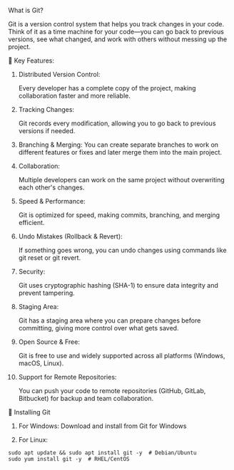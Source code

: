  What is Git?
 
Git is a version control system that helps you track changes in your code. Think of it as a time machine for your code—you can go back to previous versions, see what changed, and work with others without messing up the project.

🔹 Key Features:
  1. Distributed Version Control:

      Every developer has a complete copy of the project, making collaboration faster and more reliable.

  2. Tracking Changes:

       Git records every modification, allowing you to go back to previous versions if needed.

  3. Branching & Merging:
      You can create separate branches to work on different features or fixes and later merge them into the main project.

  4. Collaboration:

      Multiple developers can work on the same project without overwriting each other's changes.

  5. Speed & Performance:

     Git is optimized for speed, making commits, branching, and merging efficient.

  6. Undo Mistakes (Rollback & Revert):

      If something goes wrong, you can undo changes using commands like git reset or git revert.

  7. Security:

       Git uses cryptographic hashing (SHA-1) to ensure data integrity and prevent tampering.

  8. Staging Area:

       Git has a staging area where you can prepare changes before committing, giving more control over what gets saved.

  9. Open Source & Free:

       Git is free to use and widely supported across all platforms (Windows, macOS, Linux).

  10. Support for Remote Repositories:

       You can push your code to remote repositories (GitHub, GitLab, Bitbucket) for backup and team collaboration.


🔹 Installing Git
1. For Windows: Download and install from Git for Windows

2. For Linux:
```
sudo apt update && sudo apt install git -y  # Debian/Ubuntu
sudo yum install git -y  # RHEL/CentOS
```
